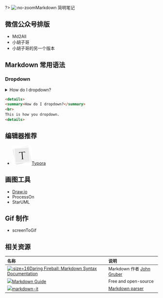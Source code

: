 ?> ![](https://notes.abelsu7.top/_media/markdown-blue.svg ':no-zoom')Markdown 简明笔记

## 微信公众号排版

* Md2All
* 小胡子哥
* 小胡子哥的另一个版本

## Markdown 常用语法

### Dropdown

<details>
<summary>How do I dropdown?</summary>
<br>
This is how you dropdown.
</details>

```html
<details>
<summary>How do I dropdown?</summary>
<br>
This is how you dropdown.
<details>
```

## 编辑器推荐

* [![](logo/typora.png ':size=16')Typora](https://typora.io/)

## 画图工具

* [Draw.io](https://www.draw.io/)
* ProcessOn
* StarUML

## Gif 制作

* screenToGif

## 相关资源

| 名称 | 说明 |
| :-- | :-- |
| [![](logo/fireball.ico ':size=16')Daring Fireball: Markdown Syntax Documentation](https://daringfireball.net/projects/markdown/) | Markdown 作者 [John Gruber](https://daringfireball.net/) |
| [![](https://notes.abelsu7.top/_media/markdown.svg)Markdown Guide](https://www.markdownguide.org/) | Free and open-source |
| [![](https://notes.abelsu7.top/_media/github.svg)markdown-it](https://github.com/markdown-it/markdown-it) | [Markdown parser](https://markdown-it.github.io/) |